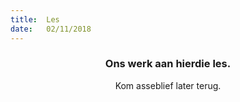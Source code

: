 ```yaml
---
title:  Les
date:   02/11/2018
---
```


### <center>Ons werk aan hierdie les.</center>
<center>Kom asseblief later terug.</center>